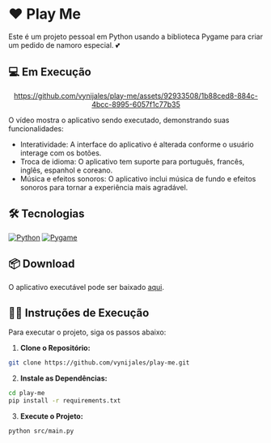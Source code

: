 # ❤️ Play Me

Este é um projeto pessoal em Python usando a biblioteca Pygame para criar um pedido de namoro especial. 💕

## 💻 Em Execução

<div align="center">

<div align="center">

https://github.com/vynijales/play-me/assets/92933508/1b88ced8-884c-4bcc-8995-6057f1c77b35

</div>

</div>

O vídeo mostra o aplicativo sendo executado, demonstrando suas funcionalidades:

- Interatividade: A interface do aplicativo é alterada conforme o usuário interage com os botões.
- Troca de idioma: O aplicativo tem suporte para português, francês, inglês, espanhol e coreano.
- Música e efeitos sonoros: O aplicativo inclui música de fundo e efeitos sonoros para tornar a experiência mais agradável.

## 🛠️ Tecnologias

[![Python](https://img.shields.io/badge/https%3A%2F%2Fimg.shields.io%2Fbadge%2FPython-v3.12.0-blue?style=flat&logo=python&logoColor=ffdd54&label=Python&labelColor=3670A0&color=gray&cacheSeconds=https%3A%2F%2Fpython.org)](https://www.python.org/)
[![Pygame](https://img.shields.io/badge/Pygame-v2.5.2-blue?style=flat&logo=python&logoColor=green&color=gray
)](https://www.pygame.org/)

## 📦 Download
O aplicativo executável pode ser baixado [aqui](https://drive.google.com/file/d/1r3zZAvNaG4zzqSjTmSJClvZXOmLM1Lg_/view?usp=sharing).


## 👨‍💻 Instruções de Execução

Para executar o projeto, siga os passos abaixo:

1. **Clone o Repositório:**

```bash
git clone https://github.com/vynijales/play-me.git
```

2. **Instale as Dependências:**
```bash	
cd play-me
pip install -r requirements.txt
```

3. **Execute o Projeto:**

```bash
python src/main.py
```
